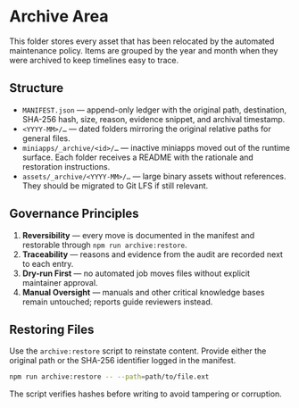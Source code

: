 # Archive Area

This folder stores every asset that has been relocated by the automated maintenance policy. Items are grouped by the year and month when they were archived to keep timelines easy to trace.

## Structure

- `MANIFEST.json` — append-only ledger with the original path, destination, SHA-256 hash, size, reason, evidence snippet, and archival timestamp.
- `<YYYY-MM>/…` — dated folders mirroring the original relative paths for general files.
- `miniapps/_archive/<id>/…` — inactive miniapps moved out of the runtime surface. Each folder receives a README with the rationale and restoration instructions.
- `assets/_archive/<YYYY-MM>/…` — large binary assets without references. They should be migrated to Git LFS if still relevant.

## Governance Principles

1. **Reversibility** — every move is documented in the manifest and restorable through `npm run archive:restore`.
2. **Traceability** — reasons and evidence from the audit are recorded next to each entry.
3. **Dry-run First** — no automated job moves files without explicit maintainer approval.
4. **Manual Oversight** — manuals and other critical knowledge bases remain untouched; reports guide reviewers instead.

## Restoring Files

Use the `archive:restore` script to reinstate content. Provide either the original path or the SHA-256 identifier logged in the manifest.

```bash
npm run archive:restore -- --path=path/to/file.ext
```

The script verifies hashes before writing to avoid tampering or corruption.
